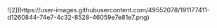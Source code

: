 <img scr = "https://user-images.githubusercontent.com/49552078/191177391-5c44999b-7ef1-45c8-b575-afbcc8d5fc4a.png" width= "100%">
![2](https://user-images.githubusercontent.com/49552078/191177411-d1260844-74e7-4c32-8528-46059e7e81e7.png)
